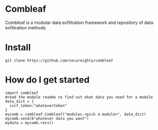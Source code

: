 # Combleaf
Combleaf is a modular data exfiltration framework and repository of data exfiltration methods

# Install
```git clone https://github.com/secureighty/combleaf```

# How do I get started
```
import combleaf
#read the module readme to find out what data you need for a module
data_dict = {
  csrf_token:"whatevertoken"
}
mycomb = combleaf.Combleaf("modules.<pick a module>", data_dict)
mycomb.send(b"whatever data you want")
mydata = mycomb.recv()
```
